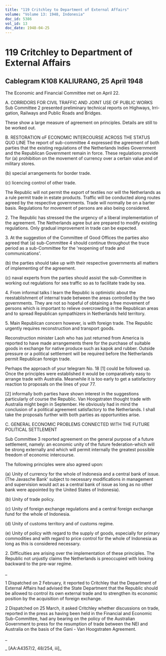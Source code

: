```yaml
---
title: "119 Critchley to Department of External Affairs"
volume: "Volume 13: 1948, Indonesia"
doc_id: 5386
vol_id: 13
doc_date: 1948-04-25
---
```


# 119 Critchley to Department of External Affairs

## Cablegram K108 KALIURANG, 25 April 1948

The Economic and Financial Committee met on April 22.

A. CORRIDORS FOR CIVIL TRAFFIC AND JOINT USE OF PUBLIC WORKS Sub Committee 2 presented preliminary technical reports on Highways, Irri-gation, Railways and Public Roads and Bridges.

These show a large measure of agreement on principles. Details are still to be worked out.

B. RESTORATION oF ECONOMIC INTERCOURSE ACROSS THE STATUS QUO LINE The report of sub-committee 4 expressed the agreement of both parties that the existing regulations of the Netherlands Indies Government and the Republican Government remain in force. These regulations provide for (a) prohibition on the movement of currency over a certain value and of military stores.

(b) special arrangements for border trade.

(c) licencing control of other trade.

The Republic will not permit the export of textiles nor will the Netherlands as a rule permit trade in estate products. Traffic will be conducted along routes agreed by the respective governments. Trade will normally be on a barter basis. Regulations for movement of persons are also being considered.

2\. The Republic has stressed the the urgency of a liberal implementation of the agreement. The Netherlands agree but are prepared to modify existing regulations. Only gradual improvement in trade can be expected.

3\. At the suggestion of the Committee of Good Offices the parties also agreed that (a) sub-Committee 4 should continue throughout the truce period as a sub-Committee for the 'reopening of trade and communications'.

(b) the parties should take up with their respective governments all matters of implementing of the agreement.

(c) naval experts from the parties should assist the sub-Committee in working out regulations for sea traffic so as to facilitate trade by sea.

4\. From informal talks I learn the Republic is optimistic about the reestablishment of internal trade between the areas controlled by the two governments. They are not so hopeful of obtaining a free movement of persons which is important to relieve overcrowding in the Republican areas and to spread Republican sympathizers in Netherlands held territory.

5\. Main Republican concern however, is with foreign trade. The Republic urgently requires reconstruction and transport goods.

Reconstruction minister Laoh who has just returned from America is reported to have made arrangements there for the purchase of suitable goods in exchange for native produce such as kapok and rubber. Outside pressure or a political settlement will be required before the Netherlands permit Republican foreign trade.

Perhaps the approach of your telegram No. 18 [1] could be followed up. Once the principles were established it would be comparatively easy to arrange trade with Australia. Meanwhile it is too early to get a satisfactory reaction to proposals on the lines of your 77.

[2] informally both parties have shown interest in the suggestions particularly of course the Republic. Van Hoogstraten thought trade with Australia might begin in September. He obviously had in mind the conclusion of a political agreement satisfactory to the Netherlands. I shall take the proposals further with both parties as opportunities arise.

C. GENERAL ECONOMIC PROBLEMS CONNECTED WITH THE FUTURE POLITICAL SETTLEMENT

Sub Committee 3 reported agreement on the general purpose of a future settlement, namely: an economic unity of the future federation-which will be strong externally and which will permit internally the greatest possible freedom of economic intercourse.

The following principles were also agreed upon:

(a) Unity of currency for the whole of Indonesia and a central bank of issue. (The Javasche Bank' subject to necessary modifications in management and supervision would act as a central bank of issue as long as no other bank were appointed by the United States of Indonesia).

(b) Unity of trade policy.

(c) Unity of foreign exchange regulations and a central foreign exchange fund for the whole of Indonesia.

(d) Unity of customs territory and of customs regime.

(e) Unity of policy with regard to the supply of goods, especially for primary commodities and with regard to price control for the whole of Indonesia as long as this is considered necessary.

2\. Difficulties are arising over the implementation of these principles. The Republic not unjustly claims the Netherlands is preoccupied with looking backward to the pre-war regime.

_

1 Dispatched on 2 February, it reported to Critchley that the Department of External Affairs had advised the State Department that the Republic should be allowed to control its own external trade and to strengthen its economic position by the acquisition of foreign exchange.

2 Dispatched on 25 March, it asked Critchley whether discussions on trade, reported in the press as having been held in the Financial and Economic Sub-Committee, had any bearing on the policy of the Australian Government to press for the resumption of trade between the NEI and Australia on the basis of the Gani - Van Hoogstraten Agreement.

_

_ [AA:A4357/2, 48/254, iii]_
